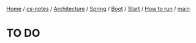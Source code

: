[Home](https://mengxianbin.github.io) /
[cs-notes](https://mengxianbin.github.io/cs-notes/site) /
[Architecture](https://mengxianbin.github.io/cs-notes/site/Architecture) /
[Spring](https://mengxianbin.github.io/cs-notes/site/Architecture/Spring) /
[Boot](https://mengxianbin.github.io/cs-notes/site/Architecture/Spring/Boot) /
[Start](https://mengxianbin.github.io/cs-notes/site/Architecture/Spring/Boot/Start) /
[How to run](https://mengxianbin.github.io/cs-notes/site/Architecture/Spring/Boot/Start/How%20to%20run) /
[main](https://mengxianbin.github.io/cs-notes/site/Architecture/Spring/Boot/Start/How%20to%20run/main)

# TO DO
